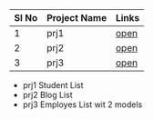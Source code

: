 | Sl No | Project Name | Links           |
| ----- | ------------ | --------------- |
| 1     | prj1         | [open](./prj1/) |
| 2     | prj2         | [open](./prj2/) |
| 3     | prj3         | [open](./prj3/) |


- prj1 Student List
- prj2 Blog List
- prj3 Employes List wit 2 models